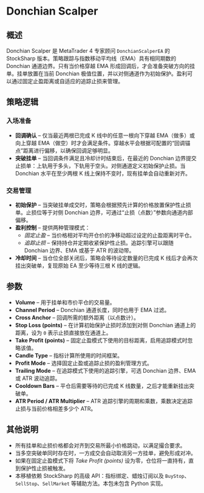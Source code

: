 # Donchian Scalper

## 概述
Donchian Scalper 是 MetaTrader 4 专家顾问 `DonchianScalperEA` 的 StockSharp 版本。策略跟踪与指数移动平均线（EMA）具有相同期数的 Donchian 通道边界。只有当价格穿越 EMA 形成回调后，才会准备突破方向的挂单。挂单放置在当前 Donchian 极值位置，并以对侧通道作为初始保护。盈利可以通过固定止盈距离或自适应的追踪止损来管理。

## 策略逻辑
### 入场准备
* **回调确认** – 仅当最近两根已完成 K 线中的任意一根向下穿越 EMA（做多）或向上穿越 EMA（做空）时才会满足条件。穿越水平会根据可配置的“回调锚点”距离进行偏移，以确保回调足够明显。
* **突破挂单** – 当回调条件满足且冷却计时结束后，在最近的 Donchian 边界提交止损单：上轨用于多头，下轨用于空头。对侧通道定义初始保护止损。当 Donchian 水平在至少两根 K 线上保持不变时，现有挂单会自动重新对齐。

### 交易管理
* **初始保护** – 当突破挂单成交时，策略会根据预先计算的价格放置保护性止损单。止损位等于对侧 Donchian 边界，可通过“止损（点数）”参数向通道内部偏移。
* **盈利控制** – 提供两种管理模式：
  * *固定止盈* – 当价格相对平均开仓价的净移动超过设定的止盈距离时平仓。
  * *追踪止损* – 保持持仓并定期收紧保护性止损。追踪引擎可以跟随 Donchian 边界、EMA 或基于 ATR 的波动带。
* **冷却时间** – 当仓位全部关闭后，策略会等待设定数量的已完成 K 线后才会再次挂出突破单，复现原始 EA 至少等待三根 K 线的逻辑。

## 参数
* **Volume** – 用于挂单和市价平仓的交易量。
* **Channel Period** – Donchian 通道长度，同时也用于 EMA 过滤。
* **Cross Anchor** – 回调所需的额外距离（以点数计）。
* **Stop Loss (points)** – 在计算初始保护止损时添加到对侧 Donchian 通道上的距离，设为 `0` 表示止损直接放在通道上。
* **Take Profit (points)** – 固定止盈模式下使用的目标距离，启用追踪模式时忽略该值。
* **Candle Type** – 指标计算所使用的时间框架。
* **Profit Mode** – 选择固定止盈或追踪止损的盈利管理方式。
* **Trailing Mode** – 在追踪模式下使用的追踪引擎，可选 Donchian 边界、EMA 或 ATR 波动追踪。
* **Cooldown Bars** – 平仓后需要等待的已完成 K 线数量，之后才能重新挂出突破单。
* **ATR Period / ATR Multiplier** – ATR 追踪引擎的周期和乘数，乘数决定追踪止损与当前价格相差多少个 ATR。

## 其他说明
* 所有挂单和止损价格都会对齐到交易所最小价格跳动，以满足撮合要求。
* 当多空突破单同时存在时，一方成交会自动取消另一方挂单，避免形成对冲。
* 如果在固定止盈模式下将 *Take Profit (points)* 设为零，仓位将一直持有，直到保护性止损被触发。
* 本移植依赖 StockSharp 的高级 API：指标绑定、蜡烛订阅以及 `BuyStop`、`SellStop`、`SellMarket` 等辅助方法。本包未包含 Python 实现。
